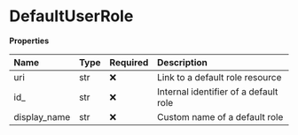 # DefaultUserRole

**Properties**

| Name         | Type | Required | Description                           |
| :----------- | :--- | :------- | :------------------------------------ |
| uri          | str  | ❌       | Link to a default role resource       |
| id\_         | str  | ❌       | Internal identifier of a default role |
| display_name | str  | ❌       | Custom name of a default role         |

<!-- This file was generated by liblab | https://liblab.com/ -->
